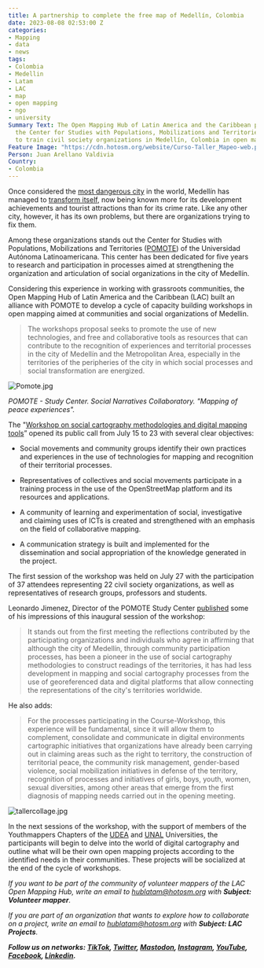 ```yaml
---
title: A partnership to complete the free map of Medellín, Colombia
date: 2023-08-08 02:53:00 Z
categories:
- Mapping
- data
- news
tags:
- Colombia
- Medellin
- Latam
- LAC
- map
- open mapping
- ngo
- university
Summary Text: The Open Mapping Hub of Latin America and the Caribbean partnered with
  the Center for Studies with Populations, Mobilizations and Territories (POMOTE)
  to train civil society organizations in Medellín, Colombia in open mapping.
Feature Image: "https://cdn.hotosm.org/website/Curso-Taller_Mapeo-web.png"
Person: Juan Arellano Valdivia
Country:
- Colombia
---
```


Once considered the [most dangerous city](https://www.washingtonpost.com/archive/politics/1991/03/10/record-murder-wave-overwhelms-medellin/5e7f1080-1ea0-46e8-bfef-1ab4df9d53d0/) in the world, Medellín has managed to [transform itself](https://rapidtransition.org/stories/the-medellin-miracle/), now being known more for its development achievements and tourist attractions than for its crime rate. Like any other city, however, it has its own problems, but there are organizations trying to fix them.

Among these organizations stands out the Center for Studies with Populations, Mobilizations and Territories ([POMOTE](https://pomotecestudios.unaula.edu.co/)) of the Universidad Autónoma Latinoamericana. This center has been dedicated for five years to research and participation in processes aimed at strengthening the organization and articulation of social organizations in the city of Medellín.

Considering this experience in working with grassroots communities, the Open Mapping Hub of Latin America and the Caribbean (LAC) built an alliance with POMOTE to develop a cycle of capacity building workshops in open mapping aimed at communities and social organizations of Medellin.

> The workshops proposal seeks to promote the use of new technologies, and free and collaborative tools as resources that can contribute to the recognition of experiences and territorial processes in the city of Medellín and the Metropolitan Area, especially in the territories of the peripheries of the city in which social processes and social transformation are energized.

![Pomote.jpg](https://cdn.hotosm.org/website/Pomote.jpg)

*POMOTE - Study Center. Social Narratives Collaboratory. "Mapping of peace experiences".*

The "[Workshop on social cartography methodologies and digital mapping tools](https://pomotecestudios.unaula.edu.co/2023/07/15/convocatoria-curso-taller-en-metodologias-de-cartografia-social-y-herramientas-de-mapeo-digital/)” opened its public call from July 15 to 23 with several clear objectives:

* Social movements and community groups identify their own practices and experiences in the use of technologies for mapping and recognition of their territorial processes.

* Representatives of collectives and social movements participate in a training process in the use of the OpenStreetMap platform and its resources and applications.

* A community of learning and experimentation of social, investigative and claiming uses of ICTs is created and strengthened with an emphasis on the field of collaborative mapping.

* A communication strategy is built and implemented for the dissemination and social appropriation of the knowledge generated in the project.

The first session of the workshop was held on July 27 with the participation of 37 attendees representing 22 civil society organizations, as well as representatives of research groups, professors and students.

Leonardo Jimenez, Director of the POMOTE Study Center [published](https://pomotecestudios.unaula.edu.co/2023/08/03/mapeando-la-riqueza-de-procesos-sociales-en-medellin/) some of his impressions of this inaugural session of the workshop:

> It stands out from the first meeting the reflections contributed by the participating organizations and individuals who agree in affirming that although the city of Medellín, through community participation processes, has been a pioneer in the use of social cartography methodologies to construct readings of the territories, it has had less development in mapping and social cartography processes from the use of georeferenced data and digital platforms that allow connecting the representations of the city's territories worldwide.

He also adds:

> For the processes participating in the Course-Workshop, this experience will be fundamental, since it will allow them to complement, consolidate and communicate in digital environments cartographic initiatives that organizations have already been carrying out in claiming areas such as the right to territory, the construction of territorial peace, the community risk management, gender-based violence, social mobilization initiatives in defense of the territory, recognition of processes and initiatives of girls, boys, youth, women, sexual diversities, among other areas that emerge from the first diagnosis of mapping needs carried out in the opening meeting.

![tallercollage.jpg](https://cdn.hotosm.org/website/tallercollage.jpg)

In the next sessions of the workshop, with the support of members of the Youthmappers Chapters of the [UDEA](https://www.instagram.com/semillerogeolabudea/) and [UNAL](https://www.instagram.com/sagema_unal/) Universities, the participants will begin to delve into the world of digital cartography and outline what will be their own open mapping projects according to the identified needs in their communities. These projects will be socialized at the end of the cycle of workshops.

*If you want to be part of the community of volunteer mappers of the LAC Open Mapping Hub, write an email to [hublatam@hotosm.org](https://www.hotosm.org/updates/mapping-as-a-response-to-the-disaster-in-esmeraldas-ecuador/hublatam@hotosm.org) with **Subject: Volunteer mapper**.*

*If you are part of an organization that wants to explore how to collaborate on a project, write an email to [hublatam@hotosm.org](https://www.hotosm.org/updates/mapping-as-a-response-to-the-disaster-in-esmeraldas-ecuador/hublatam@hotosm.org) with **Subject: LAC Projects**.*

***Follow us on networks: [TikTok](https://www.tiktok.com/@mapeoabierto_la?lang=es), [Twitter](https://twitter.com/mapeoabierto_la), [Mastodon](https://mapstodon.space/@mapeoabierto_la), [Instagram](https://www.instagram.com/mapeoabierto_la/), [YouTube](https://www.youtube.com/channel/UCTH6Z_QODJ4NmmBmubS68VA), [Facebook](https://www.facebook.com/Mapeo-abierto-Am%C3%A9rica-Latina-102804808622456/), [Linkedin](https://www.linkedin.com/showcase/91453300/admin/feed/posts/).***